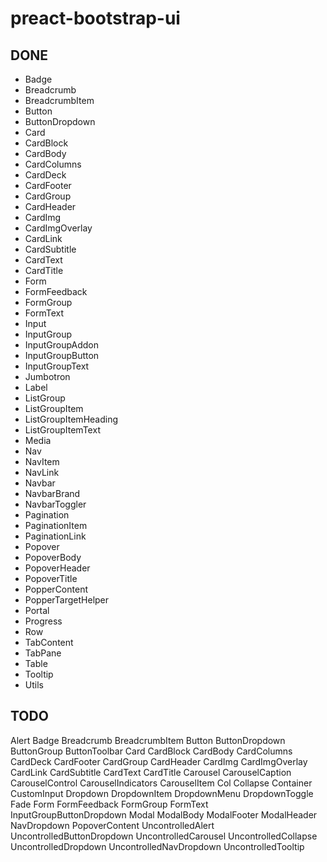 # preact-bootstrap-ui

## DONE

- Badge
- Breadcrumb
- BreadcrumbItem
- Button
- ButtonDropdown
- Card
- CardBlock
- CardBody
- CardColumns
- CardDeck
- CardFooter
- CardGroup
- CardHeader
- CardImg
- CardImgOverlay
- CardLink
- CardSubtitle
- CardText
- CardTitle
- Form
- FormFeedback
- FormGroup
- FormText
- Input
- InputGroup
- InputGroupAddon
- InputGroupButton
- InputGroupText
- Jumbotron
- Label
- ListGroup
- ListGroupItem
- ListGroupItemHeading
- ListGroupItemText
- Media
- Nav
- NavItem
- NavLink
- Navbar
- NavbarBrand
- NavbarToggler
- Pagination
- PaginationItem
- PaginationLink
- Popover
- PopoverBody
- PopoverHeader
- PopoverTitle
- PopperContent
- PopperTargetHelper
- Portal
- Progress
- Row
- TabContent
- TabPane
- Table
- Tooltip
- Utils

## TODO

Alert
Badge
Breadcrumb
BreadcrumbItem
Button
ButtonDropdown
ButtonGroup
ButtonToolbar
Card
CardBlock
CardBody
CardColumns
CardDeck
CardFooter
CardGroup
CardHeader
CardImg
CardImgOverlay
CardLink
CardSubtitle
CardText
CardTitle
Carousel
CarouselCaption
CarouselControl
CarouselIndicators
CarouselItem
Col
Collapse
Container
CustomInput
Dropdown
DropdownItem
DropdownMenu
DropdownToggle
Fade
Form
FormFeedback
FormGroup
FormText
InputGroupButtonDropdown
Modal
ModalBody
ModalFooter
ModalHeader
NavDropdown
PopoverContent
UncontrolledAlert
UncontrolledButtonDropdown
UncontrolledCarousel
UncontrolledCollapse
UncontrolledDropdown
UncontrolledNavDropdown
UncontrolledTooltip